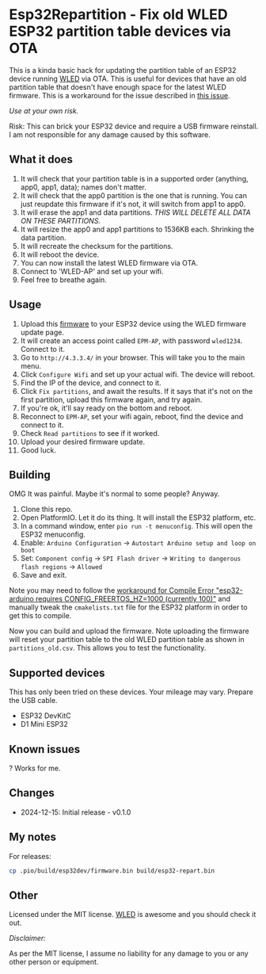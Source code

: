# Esp32Repartition - Fix old WLED ESP32 partition table devices via OTA

This is a kinda basic hack for updating the partition table of an ESP32 device running [WLED](https://kno.wled.ge/) via OTA.
This is useful for devices that have an old partition table that doesn't have enough space for the latest WLED firmware.
This is a workaround for the issue described in [this issue](https://github.com/Aircoookie/WLED/issues/4369).

*Use at your own risk.*

Risk: This can brick your ESP32 device and require a USB firmware reinstall. I am not responsible for any damage caused by this software.

## What it does

1. It will check that your partition table is in a supported order (anything, app0, app1, data); names don't matter.
2. It will check that the app0 partition is the one that is running. You can just reupdate this firmware if it's not, it will switch from app1 to app0.
3. It will erase the app1 and data partitions. *THIS WILL DELETE ALL DATA ON THESE PARTITIONS.*
4. It will resize the app0 and app1 partitions to 1536KB each. Shrinking the data partition.
5. It will recreate the checksum for the partitions.
6. It will reboot the device.
7. You can now install the latest WLED firmware via OTA.
8. Connect to 'WLED-AP' and set up your wifi.
9. Feel free to breathe again.

## Usage

1. Upload this [firmware](https://github.com/softplus/Esp32Repartition/releases) to your ESP32 device using the WLED firmware update page.
2. It will create an access point called `EPM-AP`, with password `wled1234`. Connect to it.
3. Go to `http://4.3.3.4/` in your browser. This will take you to the main menu.
4. Click `Configure Wifi` and set up your actual wifi. The device will reboot.
5. Find the IP of the device, and connect to it.
6. Click `Fix partitions`, and await the results. If it says that it's not on the first partition, upload this firmware again, and try again.
7. If you're ok, it'll say ready on the bottom and reboot.
8. Reconnect to `EPM-AP`, set your wifi again, reboot, find the device and connect to it.
9. Check `Read partitions` to see if it worked.
10. Upload your desired firmware update.
11. Good luck.

## Building

OMG It was painful. Maybe it's normal to some people? Anyway.

1. Clone this repo.
2. Open PlatformIO. Let it do its thing. It will install the ESP32 platform, etc.
3. In a command window, enter `pio run -t menuconfig`. This will open the ESP32 menuconfig.
4. Enable: `Arduino Configuration` -> `Autostart Arduino setup and loop on boot`
5. Set: `Component config` -> `SPI Flash driver` -> `Writing to dangerous flash regions` -> `Allowed`
6. Save and exit.

Note you may need to follow the [workaround for Compile Error "esp32-arduino requires CONFIG_FREERTOS_HZ=1000 (currently 100)"](https://github.com/espressif/arduino-esp32/discussions/8375#discussioncomment-7908337) and manually tweak the `cmakelists.txt` file for the ESP32 platform in order to get this to compile.

Now you can build and upload the firmware.
Note uploading the firmware will reset your partition table to the old WLED partition table as shown in `partitions_old.csv`.
This allows you to test the functionality.

## Supported devices

This has only been tried on these devices. Your mileage may vary. Prepare the USB cable.

* ESP32 DevKitC
* D1 Mini ESP32

## Known issues

? Works for me.

## Changes

* 2024-12-15: Initial release - v0.1.0

## My notes

For releases:

```bash
cp .pio/build/esp32dev/firmware.bin build/esp32-repart.bin
```

## Other

Licensed under the MIT license.
[WLED](https://kno.wled.ge/) is awesome and you should check it out.

*Disclaimer:*

As per the MIT license, I assume no liability for any damage to you or any other person or equipment.  
